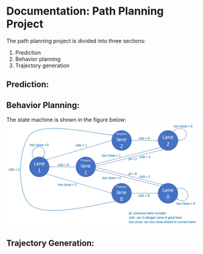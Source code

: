 # Documentation: Path Planning Project
The path planning project is divided into three sections:
  1. Prediction
  2. Behavior planning
  3. Trajectory generation
  
## Prediction:

## Behavior Planning:
The state machine is shown in the figure below:
![alt_text](State_machine.jpg?raw=true "State Machine")

## Trajectory Generation:

